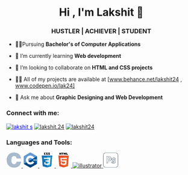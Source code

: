 <h1 align="center">Hi , I'm Lakshit 👋</h1>
<h3 align="center">HUSTLER | ACHIEVER | STUDENT</h3>

- 👨‍🎓Pursuing **Bachelor's of Computer Applications**

- 🌱 I’m currently learning **Web development**

- 👯 I’m looking to collaborate on **HTML and CSS projects**

- 👨‍💻 All of my projects are available at [www.behance.net/lakshit24 , www.codepen.io/lak24]

- 💬 Ask me about **Graphic Designing and Web Development**

<h3 align="left">Connect with me:</h3>
<p align="left">
<a style="color:blue" href="https://linkedin.com/in/lakshit s" target="blank"><img align="center" src="https://cdn.jsdelivr.net/npm/simple-icons@3.0.1/icons/linkedin.svg" alt="lakshit s" height="30" width="40"  /></a>
<a href="https://instagram.com/lakshit.24" target="blank"><img align="center" src="https://cdn.jsdelivr.net/npm/simple-icons@3.0.1/icons/instagram.svg" alt="lakshit.24" height="30" width="40" /></a>
<a href="https://www.behance.net/lakshit24" target="blank"><img align="center" src="https://cdn.jsdelivr.net/npm/simple-icons@3.0.1/icons/behance.svg" alt="lakshit24" height="30" width="40" /></a>
</p>

<h3 align="left">Languages and Tools:</h3>

<p align="left"> <a href="https://www.cprogramming.com/" target="_blank"> <img src="https://raw.githubusercontent.com/devicons/devicon/master/icons/c/c-original.svg" alt="c" width="40" height="40"/> </a> <a href="https://www.w3schools.com/cpp/" target="_blank"> <img src="https://raw.githubusercontent.com/devicons/devicon/master/icons/cplusplus/cplusplus-original.svg" alt="cplusplus" width="40" height="40"/> </a> <a href="https://www.w3schools.com/css/" target="_blank"> <img src="https://raw.githubusercontent.com/devicons/devicon/master/icons/css3/css3-original-wordmark.svg" alt="css3" width="40" height="40"/> </a> <a href="https://www.w3.org/html/" target="_blank"> <img src="https://raw.githubusercontent.com/devicons/devicon/master/icons/html5/html5-original-wordmark.svg" alt="html5" width="40" height="40"/> </a> <a href="https://www.adobe.com/in/products/illustrator.html" target="_blank"> <img src="https://www.vectorlogo.zone/logos/adobe_illustrator/adobe_illustrator-icon.svg" alt="illustrator" width="40" height="40"/> </a> <a href="https://www.photoshop.com/en" target="_blank"> <img src="https://raw.githubusercontent.com/devicons/devicon/master/icons/photoshop/photoshop-line.svg" alt="photoshop" width="40" height="40"/> </a> </p>


